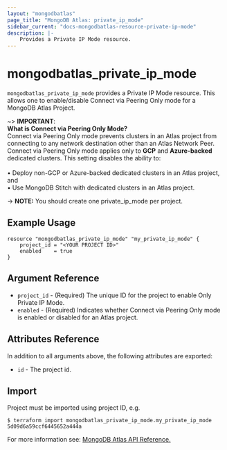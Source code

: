 ```yaml
---
layout: "mongodbatlas"
page_title: "MongoDB Atlas: private_ip_mode"
sidebar_current: "docs-mongodbatlas-resource-private-ip-mode"
description: |-
    Provides a Private IP Mode resource.
---
```


# mongodbatlas_private_ip_mode

`mongodbatlas_private_ip_mode` provides a Private IP Mode resource. This allows one to enable/disable Connect via Peering Only mode for a MongoDB Atlas Project.


~> **IMPORTANT**: <br>**What is Connect via Peering Only Mode?** <br>Connect via Peering Only mode prevents clusters in an Atlas project from connecting to any network destination other than an Atlas Network Peer. Connect via Peering Only mode applies only to **GCP** and **Azure-backed** dedicated clusters. This setting disables the ability to: <br><br>• Deploy non-GCP or Azure-backed dedicated clusters in an Atlas project, and
<br>• Use MongoDB Stitch with dedicated clusters in an Atlas project.


-> **NOTE:** You should create one private_ip_mode per project.

## Example Usage

```hcl
resource "mongodbatlas_private_ip_mode" "my_private_ip_mode" {
    project_id = "<YOUR PROJECT ID>"
	enabled    = true
}
```

## Argument Reference

* `project_id` - (Required) The unique ID for the project to enable Only Private IP Mode.
* `enabled` - (Required) Indicates whether Connect via Peering Only mode is enabled or disabled for an Atlas project.




## Attributes Reference

In addition to all arguments above, the following attributes are exported:

* `id` - The project id.

## Import

Project must be imported using project ID, e.g.

```
$ terraform import mongodbatlas_private_ip_mode.my_private_ip_mode 5d09d6a59ccf6445652a444a
```
For more information see: [MongoDB Atlas API Reference.](https://docs.atlas.mongodb.com/reference/api/get-private-ip-mode-for-project/)